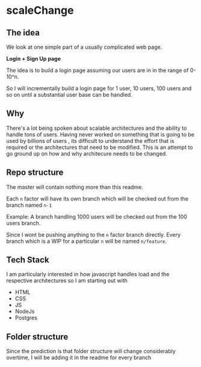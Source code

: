 # scaleChange


## The idea

We look at one simple part of a usually complicated web page.

**Login + Sign Up page**

The idea is to build a login page assuming our users are in in the range of 0-10^n. 

So I will incrementally build a login page for 1 user, 10 users, 100 users and so on until a substantial user base can be handled.

## Why 
There's a lot being spoken about scalable architectures and the ability to handle tons of users.
Having never worked on something that is going to be used by billions of users , its difficult to understand the effort that is required or the architectures that need to be modified. This is an attempt to go ground up on how and why architecure needs to be changed.




## Repo structure

The master will contain nothing more than this readme.

Each `n` factor will have its own branch which will be checked out from the branch named `n-1`

Example: 
A branch handling 1000 users will be checked out from the 100 users branch.

Since I wont be pushing anything to the `n` factor branch directly. Every branch which is a WIP for a particular `n`  will be named `n/feature`.

## Tech Stack

I am particularly interested in how javascript handles load and the respective architectures so I am starting out with 
* HTML
* CSS
* JS
* NodeJs
* Postgres

## Folder structure
Since the prediction is that folder structure will change considerably overtime, I will be adding it in the readme for every branch